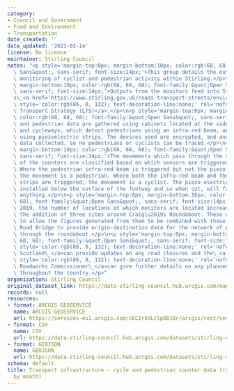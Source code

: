 ```yaml
---
category:
- Council and Government
- Food and Environment
- Transportation
date_created: ''
date_updated: '2023-03-14'
license: No licence
maintainer: Stirling Council
notes: "<p style='margin-top:0px; margin-bottom:10px; color:rgb(68, 68, 68); font-family:&quot;Open\
  \ Sans&quot;, sans-serif; font-size:14px;'>This group details the output from transport\
  \ monitoring of cyclist and pedestrian activity within Stirling.</p>\n<p style='margin-top:0px;\
  \ margin-bottom:10px; color:rgb(68, 68, 68); font-family:&quot;Open Sans&quot;,\
  \ sans-serif; font-size:14px;'>Outputs from the monitors feed into Stirling Council\u2019\
  s\_<a href='https://www.stirling.gov.uk/roads-transport-streets/environment-friendly-transport/local-transport-strategy-documents/'\
  \ style='color:rgb(86, 0, 132); text-decoration-line:none;' rel='nofollow ugc'>Local\
  \ Transport Strategy (LTS)</a>.</p>\n<p style='margin-top:0px; margin-bottom:10px;\
  \ color:rgb(68, 68, 68); font-family:&quot;Open Sans&quot;, sans-serif; font-size:14px;'>Cycle\
  \ and pedestrian data are gathered using cabinets located at the side of footways\
  \ and cycleways, which detect pedestrians using an infra-red beam, and cyclists\
  \ using piezoelectric strips. The devices used are encrypted, and anonymise any\
  \ data collected, so no pedestrians or cyclists can be traced.</p>\n<p style='margin-top:0px;\
  \ margin-bottom:10px; color:rgb(68, 68, 68); font-family:&quot;Open Sans&quot;,\
  \ sans-serif; font-size:14px;'>The movements which pass through the detection zone\
  \ of the counters are classified based on which sensors are triggered by the movement.\
  \ Where the pedestrian infra-red beam is triggered but not the piezo electric strips,\
  \ the movement is a pedestrian. Where both the infra-red beam and the piezo electric\
  \ strips are triggered, the movement is a cyclist. The piezo electric strips are\
  \ installed below the surface of the footway and so when cut, will fail to record\
  \ anything.</p>\n<p style='margin-top:0px; margin-bottom:10px; color:rgb(68, 68,\
  \ 68); font-family:&quot;Open Sans&quot;, sans-serif; font-size:14px;'>In August\
  \ 2019, the number of locations at which monitors are located increased to 23 with\
  \ the addition of three sites around Craig\u2019s Roundabout. These were installed\
  \ to allow the figures generated from them to be combined with those from the Kerse\
  \ Road Bridge to provide origin-destination data for the network of pathways going\
  \ through the roundabout.</p>\n<p style='margin-top:0px; margin-bottom:10px; color:rgb(68,\
  \ 68, 68); font-family:&quot;Open Sans&quot;, sans-serif; font-size:14px;'><a href='https://trafficscotland.org/'\
  \ style='color:rgb(86, 0, 132); text-decoration-line:none;' rel='nofollow ugc'>Traffic\
  \ Scotland\_</a>can provide updates on any road closures and the\_<a href='https://www.roadworksscotland.org/'\
  \ style='color:rgb(86, 0, 132); text-decoration-line:none;' rel='nofollow ugc'>Scottish\
  \ Roadworks Commissioner\_</a>can give further details on any planned roadworks\
  \ throughout the country.</p>"
organization: Stirling Council
original_dataset_link: https://data-stirling-council.hub.arcgis.com/maps/stirling-council::transport-infrastructure-cycle-and-pedestrian-counter-data-cycles-count-by-month
records: null
resources:
- format: ARCGIS GEOSERVICE
  name: ARCGIS GEOSERVICE
  url: https://services-eu1.arcgis.com/cECIr59LclpO818r/arcgis/rest/services/transport%20infrastructure%20-%20cycle%20and%20pedestrian%20counter%20data%20(cycles%20count%20by%20month)/FeatureServer/0
- format: CSV
  name: CSV
  url: https://data-stirling-council.hub.arcgis.com/datasets/stirling-council::transport-infrastructure-cycle-and-pedestrian-counter-data-cycles-count-by-month.csv?outSR=%7B%22latestWkid%22%3A3857%2C%22wkid%22%3A102100%7D
- format: GEOJSON
  name: GEOJSON
  url: https://data-stirling-council.hub.arcgis.com/datasets/stirling-council::transport-infrastructure-cycle-and-pedestrian-counter-data-cycles-count-by-month.geojson?outSR=%7B%22latestWkid%22%3A3857%2C%22wkid%22%3A102100%7D
schema: default
title: Transport infrastructure - cycle and pedestrian counter data (cycles count
  by month)
---
```

